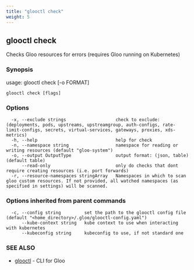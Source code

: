 ```yaml
---
title: "glooctl check"
weight: 5
---
```

## glooctl check

Checks Gloo resources for errors (requires Gloo running on Kubernetes)

### Synopsis

usage: glooctl check [-o FORMAT]

```
glooctl check [flags]
```

### Options

```
  -x, --exclude strings                   check to exclude: (deployments, pods, upstreams, upstreamgroup, auth-configs, rate-limit-configs, secrets, virtual-services, gateways, proxies, xds-metrics)
  -h, --help                              help for check
  -n, --namespace string                  namespace for reading or writing resources (default "gloo-system")
  -o, --output OutputType                 output format: (json, table) (default table)
      --read-only                         only do checks that dont require creating resources (i.e. port forwards)
  -r, --resource-namespaces stringArray   Namespaces in which to scan gloo custom resources. If not provided, all watched namespaces (as specified in settings) will be scanned.
```

### Options inherited from parent commands

```
  -c, --config string         set the path to the glooctl config file (default "<home_directory>/.gloo/glooctl-config.yaml")
      --kube-context string   kube context to use when interacting with kubernetes
      --kubeconfig string     kubeconfig to use, if not standard one
```

### SEE ALSO

* [glooctl](../glooctl)	 - CLI for Gloo

